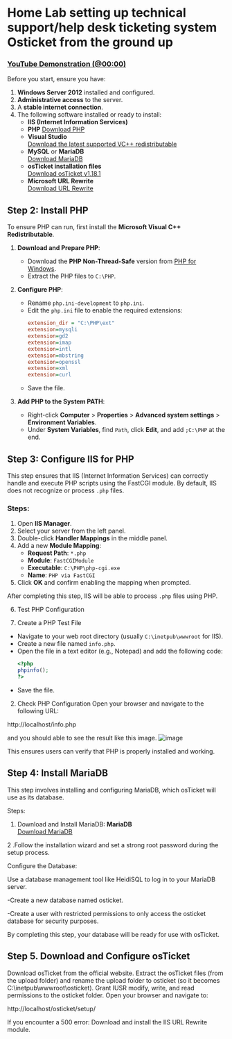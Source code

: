 <h1>Home Lab setting up technical support/help desk ticketing system Osticket from the ground up </h1>


  ### [YouTube Demonstration (@00:00)](https://www.youtube.com/watch?v=HWbCt6swSu8)


Before you start, ensure you have:

1. **Windows Server 2012** installed and configured.
2. **Administrative access** to the server.
3. A **stable internet connection**.
4. The following software installed or ready to install:
   - **IIS (Internet Information Services)**
   - **PHP** [Download PHP](https://windows.php.net/download#php-8.4)
   - **Visual Studio**  
     [Download the latest supported VC++ redistributable](https://learn.microsoft.com/en-us/cpp/windows/latest-supported-vc-redist?view=msvc-170#visual-studio-2015-2017-2019-and-2022)
   - **MySQL** or **MariaDB**  
     [Download MariaDB](https://mariadb.org/download/?t=mariadb&p=mariadb&r=11.6.2&os=windows&cpu=x86_64&pkg=msi&mirror=acorn)
   - **osTicket installation files**  
     [Download osTicket v1.18.1](https://github.com/osTicket/osTicket/releases/tag/v1.18.1)
   - **Microsoft URL Rewrite**  
     [Download URL Rewrite](https://www.iis.net/downloads/microsoft/url-rewrite)

## Step 2: Install PHP
To ensure PHP can run, first install the **Microsoft Visual C++ Redistributable**.

1. **Download and Prepare PHP**:
   - Download the **PHP Non-Thread-Safe** version from [PHP for Windows](https://windows.php.net/download#php-8.4).
   - Extract the PHP files to `C:\PHP`.

2. **Configure PHP**:
   - Rename `php.ini-development` to `php.ini`.
   - Edit the `php.ini` file to enable the required extensions:
     ```ini
     extension_dir = "C:\PHP\ext"
     extension=mysqli
     extension=gd2
     extension=imap
     extension=intl
     extension=mbstring
     extension=openssl
     extension=xml
     extension=curl
     ```
   - Save the file.

3. **Add PHP to the System PATH**:
   - Right-click **Computer** > **Properties** > **Advanced system settings** > **Environment Variables**.
   - Under **System Variables**, find `Path`, click **Edit**, and add `;C:\PHP` at the end.

## Step 3: Configure IIS for PHP

This step ensures that IIS (Internet Information Services) can correctly handle and execute PHP scripts using the FastCGI module. By default, IIS does not recognize or process `.php` files.

### Steps:
1. Open **IIS Manager**.
2. Select your server from the left panel.
3. Double-click **Handler Mappings** in the middle panel.
4. Add a new **Module Mapping**:
   - **Request Path**: `*.php`
   - **Module**: `FastCGIModule`
   - **Executable**: `C:\PHP\php-cgi.exe`
   - **Name**: `PHP via FastCGI`
5. Click **OK** and confirm enabling the mapping when prompted.

After completing this step, IIS will be able to process `.php` files using PHP.

6. Test PHP Configuration

 1. Create a PHP Test File
- Navigate to your web root directory (usually `C:\inetpub\wwwroot` for IIS).
- Create a new file named `info.php`.
- Open the file in a text editor (e.g., Notepad) and add the following code:
  ```php
  <?php
  phpinfo();
  ?>
- Save the file.
2. Check PHP Configuration
Open your browser and navigate to the following URL:

http://localhost/info.php


and you should able to see the result like this image.
![image](https://github.com/user-attachments/assets/a6d0af54-be69-424c-abfe-3f1b4e5c2088)


This ensures users can verify that PHP is properly installed and working.
## Step 4: Install MariaDB

This step involves installing and configuring MariaDB, which osTicket will use as its database.

Steps:

1. Download and Install MariaDB:
**MariaDB**  
     [Download MariaDB](https://mariadb.org/download/?t=mariadb&p=mariadb&r=11.6.2&os=windows&cpu=x86_64&pkg=msi&mirror=acorn)

2 .Follow the installation wizard and set a strong root password during the setup process.

Configure the Database:

Use a database management tool like HeidiSQL to log in to your MariaDB server.

  -Create a new database named osticket.

  -Create a user with restricted permissions to only access the osticket database for security purposes.

By completing this step, your database will be ready for use with osTicket.

## Step 5. Download and Configure osTicket

Download osTicket from the official website.
Extract the osTicket files (from the upload folder) and rename the upload folder to osticket (so it becomes C:\inetpub\wwwroot\osticket).
Grant IUSR modify, write, and read permissions to the osticket folder.
Open your browser and navigate to:

http://localhost/osticket/setup/

If you encounter a 500 error:
Download and install the IIS URL Rewrite module.
